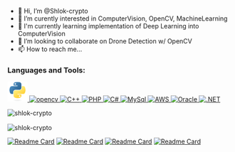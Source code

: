 - 👋 Hi, I’m @Shlok-crypto
- 👀 I’m curently interested in ComputerVision, OpenCV, MachineLearning 
- 🌱 I'm currently learning implementation of Deep Learning into ComputerVision
- 💞️ I’m looking to collaborate on Drone Detection w/ OpenCV
- 📫 How to reach me...

<h3 align="left">Languages and Tools:</h3>
<p align="left"> 
<a href="https://www.python.org" target="_blank"> <img src="https://raw.githubusercontent.com/devicons/devicon/master/icons/python/python-original.svg" alt="python" width="45" height="45"/> </a>     
<a href="https://opencv.org/" target="_blank"> <img src="https://www.vectorlogo.zone/logos/opencv/opencv-icon.svg" alt="opencv" width="45" height="45"/> </a>                   
<a href="http://www.cplusplus.org/" target="_blank"> <img src="https://cdn.worldvectorlogo.com/logos/c.svg" alt="C++" width="45" height="45"/> </a>
<a href="https://www.php.net/" target="_blank"> <img src="https://cdn.worldvectorlogo.com/logos/php-1.svg" alt="PHP" width="45" height="45"/> </a>
<a href="https://dotnet.microsoft.com/languages/csharp/" target="_blank"> <img src="https://seeklogo.com/images/C/c-sharp-c-logo-02F17714BA-seeklogo.com.png" alt="C#" width="45" height="45"/> </a> 
<a href="https://www.mysql.com/" target="_blank"> <img src="https://cdn.worldvectorlogo.com/logos/mysql-3.svg" alt="MySql" width="45" height="45"/> </a>
<a href="https://aws.amazon.com/" target="_blank"> <img src="https://cdn.worldvectorlogo.com/logos/aws-2.svg" alt="AWS" width="45" height="45"/> </a>
<a href="https://www.oracle.com/database/" target="_blank"> <img src="https://cdn.worldvectorlogo.com/logos/oracle-3.svg" alt="Oracle" width="45" height="45"/> </a>
<a href="https://dotnet.microsoft.com/" target="_blank"> <img src="https://cdn.worldvectorlogo.com/logos/dot-net-core-7.svg" alt=".NET" width="45" height="45"/> </a>
</p>

<p>&nbsp;<img align="left" src="https://github-readme-stats.vercel.app/api?username=shlok-crypto&show_icons=true&locale=en&bg_color=30,e96443,904e95&title_color=fff&text_color=fff" alt="shlok-crypto" /></p>
<p><img align="center" src="https://github-readme-stats.vercel.app/api/top-langs?username=shlok-crypto&show_icons=true&locale=en&layout=compact&bg_color=30,e96443,904e95&title_color=fff&text_color=fff" alt="shlok-crypto" /></p>


[![Readme Card](https://github-readme-stats.vercel.app/api/pin/?username=shlok-crypto&repo=University-Facial-Multifactor-Authentication-System&theme=radical)](https://github.com/Shlok-crypto/University-Facial-Multifactor-Authentication-System)
[![Readme Card](https://github-readme-stats.vercel.app/api/pin/?username=shlok-crypto&repo=Hand-Detection_Real-Time_30fps&theme=radical)](https://github.com/Shlok-crypto/Hand-Detection_Real-Time_30fps)
[![Readme Card](https://github-readme-stats.vercel.app/api/pin/?username=shlok-crypto&repo=Invisibility-Cloak&&theme=radical)](https://github.com/Shlok-crypto/Invisibility-Cloak)
[![Readme Card](https://github-readme-stats.vercel.app/api/pin/?username=shlok-crypto&repo=Steganography-Software&theme=radical)](https://github.com/Shlok-crypto/Steganography-Software)

<!---
Shlok-crypto/Shlok-crypto is a ✨ special ✨ repository because its `README.md` (this file) appears on your GitHub profile.
You can click the Preview link to take a look at your changes.
---> 
